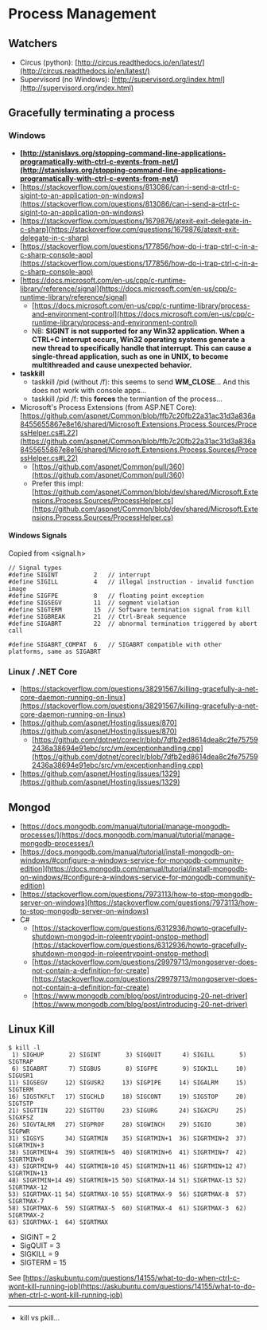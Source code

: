 # Process Management

## Watchers

* Circus (python): [http://circus.readthedocs.io/en/latest/](http://circus.readthedocs.io/en/latest/)
* Supervisord (no Windows): [http://supervisord.org/index.html](http://supervisord.org/index.html)

## Gracefully terminating a process

### Windows

* **[http://stanislavs.org/stopping-command-line-applications-programatically-with-ctrl-c-events-from-net/](http://stanislavs.org/stopping-command-line-applications-programatically-with-ctrl-c-events-from-net/)**
* [https://stackoverflow.com/questions/813086/can-i-send-a-ctrl-c-sigint-to-an-application-on-windows](https://stackoverflow.com/questions/813086/can-i-send-a-ctrl-c-sigint-to-an-application-on-windows)
* [https://stackoverflow.com/questions/1679876/atexit-exit-delegate-in-c-sharp](https://stackoverflow.com/questions/1679876/atexit-exit-delegate-in-c-sharp)
* [https://stackoverflow.com/questions/177856/how-do-i-trap-ctrl-c-in-a-c-sharp-console-app](https://stackoverflow.com/questions/177856/how-do-i-trap-ctrl-c-in-a-c-sharp-console-app)
* [https://docs.microsoft.com/en-us/cpp/c-runtime-library/reference/signal](https://docs.microsoft.com/en-us/cpp/c-runtime-library/reference/signal)
	* [https://docs.microsoft.com/en-us/cpp/c-runtime-library/process-and-environment-control](https://docs.microsoft.com/en-us/cpp/c-runtime-library/process-and-environment-control)
	* NB: **SIGINT is not supported for any Win32 application. When a CTRL+C interrupt occurs, Win32 operating systems generate a new thread to specifically handle that interrupt. This can cause a single-thread application, such as one in UNIX, to become multithreaded and cause unexpected behavior.**
* **taskkill**
	* taskkill /pid (without /f): this seems to send **WM_CLOSE**... And this does not work with console apps...
	* taskkill /pid /f: this **forces** the termiantion of the process...
* Microsoft's Process Extensions (from ASP.NET Core): [https://github.com/aspnet/Common/blob/ffb7c20fb22a31ac31d3a836a8455655867e8e16/shared/Microsoft.Extensions.Process.Sources/ProcessHelper.cs#L22](https://github.com/aspnet/Common/blob/ffb7c20fb22a31ac31d3a836a8455655867e8e16/shared/Microsoft.Extensions.Process.Sources/ProcessHelper.cs#L22)
	* [https://github.com/aspnet/Common/pull/360](https://github.com/aspnet/Common/pull/360)
	* Prefer this impl: [https://github.com/aspnet/Common/blob/dev/shared/Microsoft.Extensions.Process.Sources/ProcessHelper.cs](https://github.com/aspnet/Common/blob/dev/shared/Microsoft.Extensions.Process.Sources/ProcessHelper.cs)

#### Windows Signals

Copied from <signal.h>
	
	// Signal types
	#define SIGINT          2   // interrupt
	#define SIGILL          4   // illegal instruction - invalid function image
	#define SIGFPE          8   // floating point exception
	#define SIGSEGV         11  // segment violation
	#define SIGTERM         15  // Software termination signal from kill
	#define SIGBREAK        21  // Ctrl-Break sequence
	#define SIGABRT         22  // abnormal termination triggered by abort call
	
	#define SIGABRT_COMPAT  6   // SIGABRT compatible with other platforms, same as SIGABRT

### Linux / .NET Core

* [https://stackoverflow.com/questions/38291567/killing-gracefully-a-net-core-daemon-running-on-linux](https://stackoverflow.com/questions/38291567/killing-gracefully-a-net-core-daemon-running-on-linux)
* [https://github.com/aspnet/Hosting/issues/870](https://github.com/aspnet/Hosting/issues/870)
	* [https://github.com/dotnet/coreclr/blob/7dfb2ed8614dea8c2fe757592436a38694e91ebc/src/vm/exceptionhandling.cpp](https://github.com/dotnet/coreclr/blob/7dfb2ed8614dea8c2fe757592436a38694e91ebc/src/vm/exceptionhandling.cpp)
* [https://github.com/aspnet/Hosting/issues/1329](https://github.com/aspnet/Hosting/issues/1329)

## Mongod

* [https://docs.mongodb.com/manual/tutorial/manage-mongodb-processes/](https://docs.mongodb.com/manual/tutorial/manage-mongodb-processes/)
* [https://docs.mongodb.com/manual/tutorial/install-mongodb-on-windows/#configure-a-windows-service-for-mongodb-community-edition](https://docs.mongodb.com/manual/tutorial/install-mongodb-on-windows/#configure-a-windows-service-for-mongodb-community-edition)
* [https://stackoverflow.com/questions/7973113/how-to-stop-mongodb-server-on-windows](https://stackoverflow.com/questions/7973113/how-to-stop-mongodb-server-on-windows)
* C#
	* [https://stackoverflow.com/questions/6312936/howto-gracefully-shutdown-mongod-in-roleentrypoint-onstop-method](https://stackoverflow.com/questions/6312936/howto-gracefully-shutdown-mongod-in-roleentrypoint-onstop-method)
	* [https://stackoverflow.com/questions/29979713/mongoserver-does-not-contain-a-definition-for-create](https://stackoverflow.com/questions/29979713/mongoserver-does-not-contain-a-definition-for-create)
	* [https://www.mongodb.com/blog/post/introducing-20-net-driver](https://www.mongodb.com/blog/post/introducing-20-net-driver)

## Linux Kill

	$ kill -l
	 1) SIGHUP       2) SIGINT       3) SIGQUIT      4) SIGILL       5) SIGTRAP
	 6) SIGABRT      7) SIGBUS       8) SIGFPE       9) SIGKILL     10) SIGUSR1
	11) SIGSEGV     12) SIGUSR2     13) SIGPIPE     14) SIGALRM     15) SIGTERM
	16) SIGSTKFLT   17) SIGCHLD     18) SIGCONT     19) SIGSTOP     20) SIGTSTP
	21) SIGTTIN     22) SIGTTOU     23) SIGURG      24) SIGXCPU     25) SIGXFSZ
	26) SIGVTALRM   27) SIGPROF     28) SIGWINCH    29) SIGIO       30) SIGPWR
	31) SIGSYS      34) SIGRTMIN    35) SIGRTMIN+1  36) SIGRTMIN+2  37) SIGRTMIN+3
	38) SIGRTMIN+4  39) SIGRTMIN+5  40) SIGRTMIN+6  41) SIGRTMIN+7  42) SIGRTMIN+8
	43) SIGRTMIN+9  44) SIGRTMIN+10 45) SIGRTMIN+11 46) SIGRTMIN+12 47) SIGRTMIN+13
	48) SIGRTMIN+14 49) SIGRTMIN+15 50) SIGRTMAX-14 51) SIGRTMAX-13 52) SIGRTMAX-12
	53) SIGRTMAX-11 54) SIGRTMAX-10 55) SIGRTMAX-9  56) SIGRTMAX-8  57) SIGRTMAX-7
	58) SIGRTMAX-6  59) SIGRTMAX-5  60) SIGRTMAX-4  61) SIGRTMAX-3  62) SIGRTMAX-2
	63) SIGRTMAX-1  64) SIGRTMAX

* SIGINT = 2
* SigQUIT = 3
* SIGKILL = 9
* SIGTERM = 15

See [https://askubuntu.com/questions/14155/what-to-do-when-ctrl-c-wont-kill-running-job](https://askubuntu.com/questions/14155/what-to-do-when-ctrl-c-wont-kill-running-job) 

----

* kill vs pkill...